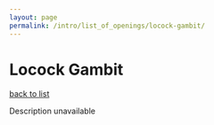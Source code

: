 ```yaml
---
layout: page
permalink: /intro/list_of_openings/locock-gambit/
---
```


# Locock Gambit

[back to list](../../intro/list_of_openings)

Description unavailable